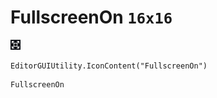 # FullscreenOn `16x16`
<img src="/img/FullscreenOn.png" width=16 height=16>

``` CSharp
EditorGUIUtility.IconContent("FullscreenOn")
```
```
FullscreenOn
```
